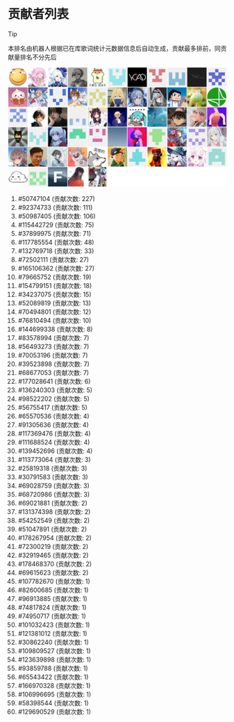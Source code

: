 # 贡献者列表

> [!TIP]
> 本排名由机器人根据已在库歌词统计元数据信息后自动生成，贡献最多排前，同贡献量排名不分先后

![贡献者头像画廊](./CONTRIBUTORS.svg)

1. #50747104 (贡献次数: 227)
2. #92374733 (贡献次数: 111)
3. #50987405 (贡献次数: 106)
4. #115442729 (贡献次数: 75)
5. #37899975 (贡献次数: 71)
6. #117785554 (贡献次数: 48)
7. #132769718 (贡献次数: 33)
8. #72502111 (贡献次数: 27)
9. #165106362 (贡献次数: 27)
10. #79665752 (贡献次数: 19)
11. #154799151 (贡献次数: 18)
12. #34237075 (贡献次数: 15)
13. #52089819 (贡献次数: 13)
14. #70494801 (贡献次数: 12)
15. #76810494 (贡献次数: 10)
16. #144699338 (贡献次数: 8)
17. #83578994 (贡献次数: 7)
18. #56493273 (贡献次数: 7)
19. #70053196 (贡献次数: 7)
20. #39523898 (贡献次数: 7)
21. #68677053 (贡献次数: 7)
22. #177028641 (贡献次数: 6)
23. #136240303 (贡献次数: 5)
24. #98522202 (贡献次数: 5)
25. #56755417 (贡献次数: 5)
26. #65570536 (贡献次数: 4)
27. #91305636 (贡献次数: 4)
28. #117369476 (贡献次数: 4)
29. #111688524 (贡献次数: 4)
30. #139452696 (贡献次数: 4)
31. #113773064 (贡献次数: 3)
32. #25819318 (贡献次数: 3)
33. #30791583 (贡献次数: 3)
34. #69028759 (贡献次数: 3)
35. #68720986 (贡献次数: 3)
36. #69021881 (贡献次数: 2)
37. #131374398 (贡献次数: 2)
38. #54252549 (贡献次数: 2)
39. #51047891 (贡献次数: 2)
40. #178267954 (贡献次数: 2)
41. #72300219 (贡献次数: 2)
42. #32919465 (贡献次数: 2)
43. #178468370 (贡献次数: 2)
44. #69615623 (贡献次数: 2)
45. #107782670 (贡献次数: 1)
46. #82600685 (贡献次数: 1)
47. #96913885 (贡献次数: 1)
48. #74817824 (贡献次数: 1)
49. #74950717 (贡献次数: 1)
50. #101032423 (贡献次数: 1)
51. #121381012 (贡献次数: 1)
52. #30862240 (贡献次数: 1)
53. #109809527 (贡献次数: 1)
54. #123639898 (贡献次数: 1)
55. #93859788 (贡献次数: 1)
56. #65543422 (贡献次数: 1)
57. #166970328 (贡献次数: 1)
58. #106996695 (贡献次数: 1)
59. #58398544 (贡献次数: 1)
60. #129690529 (贡献次数: 1)
